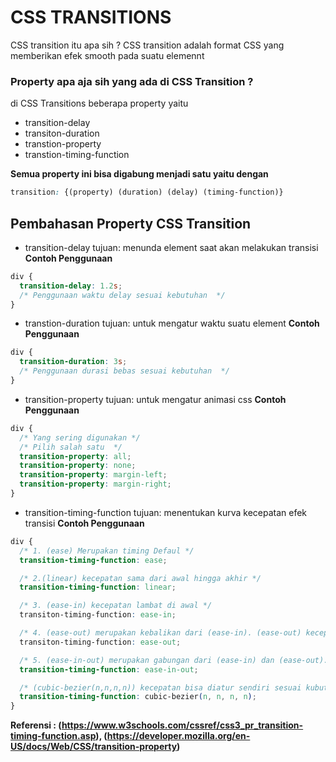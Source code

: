 # CSS TRANSITIONS

CSS transition itu apa sih ? CSS transition adalah format CSS yang memberikan efek smooth pada suatu elemennt  

### Property apa aja sih yang ada di CSS Transition  ?

di CSS Transitions beberapa property yaitu

- transition-delay
- transiton-duration
- transtion-property
- transtion-timing-function

**Semua property ini bisa digabung menjadi satu yaitu dengan**

```css
transition: {(property) (duration) (delay) (timing-function)}
```

## Pembahasan Property CSS Transition

- transition-delay
  tujuan: menunda element saat akan melakukan transisi
  **Contoh Penggunaan**

```css
div {
  transition-delay: 1.2s;
  /* Penggunaan waktu delay sesuai kebutuhan  */
}
```

- transtion-duration
  tujuan: untuk mengatur waktu suatu element
  **Contoh Penggunaan**

```css
div {
  transition-duration: 3s;
  /* Penggunaan durasi bebas sesuai kebutuhan  */
}
```

- transition-property
  tujuan: untuk mengatur animasi css
  **Contoh Penggunaan**

```css
div {
  /* Yang sering digunakan */
  /* Pilih salah satu  */
  transition-property: all;
  transition-property: none;
  transition-property: margin-left;
  transition-property: margin-right;
}
```

- transition-timing-function
  tujuan: menentukan kurva kecepatan efek transisi
  **Contoh Penggunaan**

```css
div {
  /* 1. (ease) Merupakan timing Defaul */
  transition-timing-function: ease;

  /* 2.(linear) kecepatan sama dari awal hingga akhir */
  transition-timing-function: linear;

  /* 3. (ease-in) kecepatan lambat di awal */
  transiton-timing-function: ease-in;

  /* 4. (ease-out) merupakan kebalikan dari (ease-in). (ease-out) kecepatan lambat di akhir */
  transiton-timing-function: ease-out;

  /* 5. (ease-in-out) merupakan gabungan dari (ease-in) dan (ease-out).(ease-in-out) kecepatan awal dak akhir lambat */
  transition-timing-function: ease-in-out;

  /* (cubic-bezier(n,n,n,n)) kecepatan bisa diatur sendiri sesuai kubutuhan */
  transition-timing-function: cubic-bezier(n, n, n, n);
}
```

**Referensi : (https://www.w3schools.com/cssref/css3_pr_transition-timing-function.asp), (https://developer.mozilla.org/en-US/docs/Web/CSS/transition-property)**
